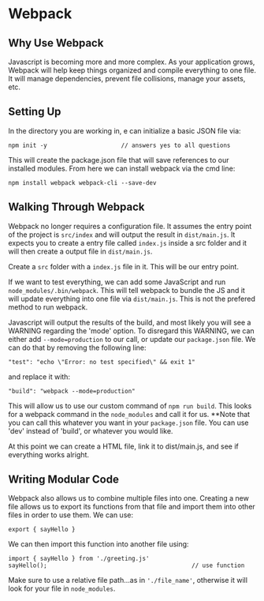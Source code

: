 # Webpack

## Why Use Webpack
Javascript is becoming more and more complex. As your application grows, Webpack will help keep things organized and compile everything to one file. It will manage dependencies, prevent file collisions, manage your assets, etc. 

## Setting Up
In the directory you are working in, e can initialize a basic JSON file via:

    npm init -y                     // answers yes to all questions

This will create the package.json file that will save references to our installed modules. From here we can install webpack via the cmd line:

    npm install webpack webpack-cli --save-dev

## Walking Through Webpack

Webpack no longer requires a configuration file. It assumes the entry point of the project is ```src/index``` and will output the result in ```dist/main.js```. It expects you to create a entry file called ```index.js``` inside a src folder and it will then create a output file in ```dist/main.js```.

Create a ```src``` folder with a ```index.js``` file in it. This will be our entry point.

If we want to test everything, we can add some JavaScript and run ```node_modules/.bin/webpack```. This will tell webpack to bundle the JS and it will update everything into one file via ```dist/main.js```. This is not the prefered method to run webpack. 

Javascript will output the results of the build, and most likely you will see a WARNING regarding the 'mode' option. To disregard this WARNING, we can either add ```--mode=production``` to our call, or update our ```package.json``` file. We can do that by removing the following line:

    "test": "echo \"Error: no test specified\" && exit 1"

and replace it with:

    "build": "webpack --mode=production"

This will allow us to use our custom command of ```npm run build```. This looks for a webpack command in the ```node_modules``` and call it for us. **Note that you can call this whatever you want in your ```package.json``` file. You can use 'dev' instead of 'build', or whatever you would like.

At this point we can create a HTML file, link it to dist/main.js, and see if everything works alright. 

## Writing Modular Code
Webpack also allows us to combine multiple files into one. Creating a new file allows us to export its functions from that file and import them into other files in order to use them. We can use:

    export { sayHello }

We can then import this function into another file using:

    import { sayHello } from './greeting.js'
    sayHello();                                         // use function

Make sure to use a relative file path...as in ```'./file_name'```, otherwise it will look for your file in ```node_modules```. 
